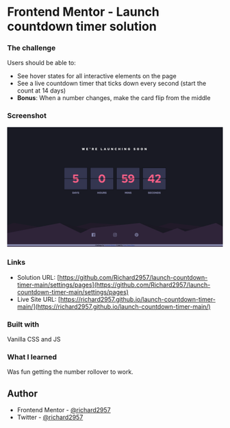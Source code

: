 # Frontend Mentor - Launch countdown timer solution



### The challenge

Users should be able to:

- See hover states for all interactive elements on the page
- See a live countdown timer that ticks down every second (start the count at 14 days)
- **Bonus**: When a number changes, make the card flip from the middle

### Screenshot
![](./screenshot.png)


### Links

- Solution URL: [https://github.com/Richard2957/launch-countdown-timer-main/settings/pages](https://github.com/Richard2957/launch-countdown-timer-main/settings/pages)
- Live Site URL: [https://richard2957.github.io/launch-countdown-timer-main/](https://richard2957.github.io/launch-countdown-timer-main/)


### Built with

Vanilla CSS and JS

### What I learned

Was fun getting the number rollover to work.

## Author


- Frontend Mentor - [@richard2957](https://www.frontendmentor.io/profile/richard2957)
- Twitter - [@richard2957](https://www.twitter.com/richard2957)
